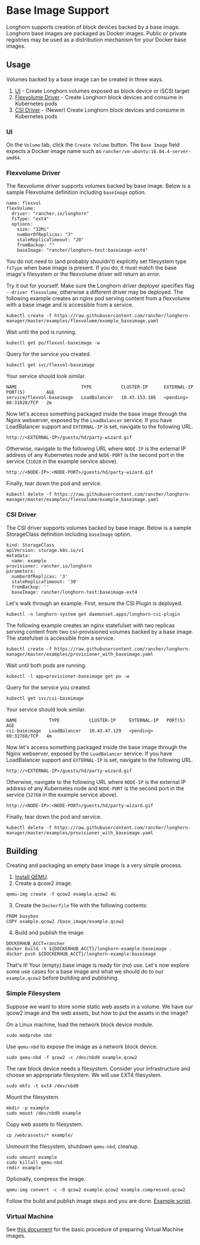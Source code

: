 # Base Image Support

Longhorn supports creation of block devices backed by a base image. Longhorn
base images are packaged as Docker images. Public or private registries may
be used as a distribution mechanism for your Docker base images.

## Usage

Volumes backed by a base image can be created in three ways.

1. [UI](#ui) - Create Longhorn volumes exposed as block device or iSCSI target
2. [Flexvolume Driver](#flexvolume-driver) - Create Longhorn block devices and consume in Kubernetes pods
3. [CSI Driver](#csi-driver) - (Newer) Create Longhorn block devices and consume in Kubernetes pods

### UI

On the `Volume` tab, click the `Create Volume` button. The `Base Image` field
expects a Docker image name such as `rancher/vm-ubuntu:16.04.4-server-amd64`.

### Flexvolume Driver

The flexvolume driver supports volumes backed by base image. Below is a sample
Flexvolume definition including `baseImage` option.

```
name: flexvol
flexVolume:
  driver: "rancher.io/longhorn"
  fsType: "ext4"
  options:
    size: "32Mi"
    numberOfReplicas: "3"
    staleReplicaTimeout: "20"
    fromBackup: ""
    baseImage: "rancher/longhorn-test:baseimage-ext4"
```

You do not need to (and probably shouldn't) explicitly set filesystem type
`fsType` when base image is present. If you do, it must match the base image's
filesystem or the flexvolume driver will return an error.

Try it out for yourself. Make sure the Longhorn driver deployer specifies flag
`--driver flexvolume`, otherwise a different driver may be deployed. The 
following example creates an nginx pod serving content from a flexvolume with
a base image and is accessible from a service.

```
kubectl create -f https://raw.githubusercontent.com/rancher/longhorn-manager/master/examples/flexvolume/example_baseimage.yaml
```

Wait until the pod is running.

```
kubectl get po/flexvol-baseimage -w
```

Query for the service you created.

```
kubectl get svc/flexvol-baseimage
```

Your service should look similar.

```
NAME                        TYPE           CLUSTER-IP      EXTERNAL-IP   PORT(S)        AGE
service/flexvol-baseimage   LoadBalancer   10.43.153.186   <pending>     80:31028/TCP   2m
```

Now let's access something packaged inside the base image through the Nginx
webserver, exposed by the `LoadBalancer` service. If you have LoadBalancer
support and `EXTERNAL-IP` is set, navigate to the following URL.

```
http://<EXTERNAL-IP>/guests/hd/party-wizard.gif
```

Otherwise, navigate to the following URL where `NODE-IP` is the external IP
address of any Kubernetes node and `NODE-PORT` is the second port in the
service (`31028` in the example service above).

```
http://<NODE-IP>:<NODE-PORT>/guests/hd/party-wizard.gif
```

Finally, tear down the pod and service.

```
kubectl delete -f https://raw.githubusercontent.com/rancher/longhorn-manager/master/examples/flexvolume/example_baseimage.yaml
```

### CSI Driver

The CSI driver supports volumes backed by base image. Below is a sample
StorageClass definition including `baseImage` option.

```
kind: StorageClass
apiVersion: storage.k8s.io/v1
metadata:
  name: example
provisioner: rancher.io/longhorn
parameters:
  numberOfReplicas: '3'
  staleReplicaTimeout: '30'
  fromBackup: ''
  baseImage: rancher/longhorn-test:baseimage-ext4
```

Let's walk through an example. First, ensure the CSI Plugin is deployed.

```
kubectl -n longhorn-system get daemonset.apps/longhorn-csi-plugin
```

The following example creates an nginx statefulset with two replicas serving
content from two csi-provisioned volumes backed by a base image. The
statefulset is accessible from a service.

```
kubectl create -f https://raw.githubusercontent.com/rancher/longhorn-manager/master/examples/provisioner_with_baseimage.yaml
```

Wait until both pods are running.

```
kubectl -l app=provisioner-baseimage get po -w
```

Query for the service you created.

```
kubectl get svc/csi-baseimage
```

Your service should look similar.

```
NAME            TYPE           CLUSTER-IP     EXTERNAL-IP   PORT(S)        AGE
csi-baseimage   LoadBalancer   10.43.47.129   <pending>     80:32768/TCP   4m
```

Now let's access something packaged inside the base image through the Nginx
webserver, exposed by the `LoadBalancer` service. If you have LoadBalancer
support and `EXTERNAL-IP` is set, navigate to the following URL.

```
http://<EXTERNAL-IP>/guests/hd/party-wizard.gif
```

Otherwise, navigate to the following URL where `NODE-IP` is the external IP
address of any Kubernetes node and `NODE-PORT` is the second port in the
service (`32768` in the example service above).

```
http://<NODE-IP>:<NODE-PORT>/guests/hd/party-wizard.gif
```

Finally, tear down the pod and service.

```
kubectl delete -f https://raw.githubusercontent.com/rancher/longhorn-manager/master/examples/provisioner_with_baseimage.yaml
```

## Building

Creating and packaging an empty base image is a very simple process.

1. [Install QEMU](https://en.wikibooks.org/wiki/QEMU/Installing_QEMU).
2. Create a qcow2 image.

```
qemu-img create -f qcow2 example.qcow2 4G
```

3. Create the `Dockerfile` file with the following contents:

```
FROM busybox
COPY example.qcow2 /base_image/example.qcow2
```

4. Build and publish the image:

```
DOCKERHUB_ACCT=rancher
docker build -t ${DOCKERHUB_ACCT}/longhorn-example:baseimage .
docker push ${DOCKERHUB_ACCT}/longhorn-example:baseimage
```

That's it! Your (empty) base image is ready for (no) use. Let's now explore
some use cases for a base image and what we should do to our `example.qcow2`
before building and publishing.

### Simple Filesystem

Suppose we want to store some static web assets in a volume. We have our qcow2
image and the web assets, but how to put the assets in the image? 

On a Linux machine, load the network block device module.

```
sudo modprobe nbd
```

Use `qemu-nbd` to expose the image as a network block device.

```
sudo qemu-nbd -f qcow2 -c /dev/nbd0 example.qcow2
```

The raw block device needs a filesystem. Consider your infrastructure and
choose an appropriate filesystem. We will use EXT4 filesystem.

```
sudo mkfs -t ext4 /dev/nbd0
```

Mount the filesystem.

```
mkdir -p example
sudo mount /dev/nbd0 example
```

Copy web assets to filesystem.

```
cp /web/assets/* example/
```

Unmount the filesystem, shutdown `qemu-nbd`, cleanup.

```
sudo umount example
sudo killall qemu-nbd
rmdir example
```

Optionally, compress the image.

```
qemu-img convert -c -O qcow2 example.qcow2 example.compressed.qcow2
```

Follow the build and publish image steps and you are done. [Example script](https://raw.githubusercontent.com/rancher/longhorn-tests/master/manager/test_containers/baseimage/generate.sh).

### Virtual Machine

See [this document](https://github.com/rancher/vm/blob/master/docs/images.md) for the basic procedure of preparing Virtual Machine images.
